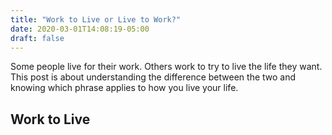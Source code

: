 ```yaml
---
title: "Work to Live or Live to Work?"
date: 2020-03-01T14:08:19-05:00
draft: false
---
```


Some people live for their work. Others work to try to live the life they want. This post is about understanding the difference between the two and knowing which phrase applies to how you live your life.

<!--more-->

## Work to Live

